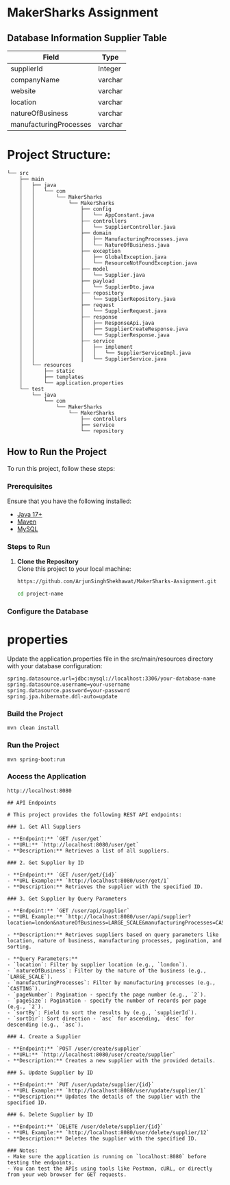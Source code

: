 # MakerSharks Assignment
 
## Database Information Supplier Table

| Field                   | Type    |
|-------------------------|---------|
| supplierId              | Integer |
| companyName             | varchar |
| website                 | varchar |
| location                | varchar |
| natureOfBusiness        | varchar |
| manufacturingProcesses  | varchar |

                                  
# Project Structure:

```
└── src
    ├── main
    │   ├── java
    │   │   └── com
    │   │       └── MakerSharks
    │   │           └── MakerSharks
    │   │               ├── config
    │   │               │   └── AppConstant.java
    │   │               ├── controllers
    │   │               │   └── SupplierController.java
    │   │               ├── domain
    │   │               │   ├── ManufacturingProcesses.java
    │   │               │   └── NatureOfBusiness.java
    │   │               ├── exception
    │   │               │   ├── GlobalException.java
    │   │               │   └── ResourceNotFoundException.java
    │   │               ├── model
    │   │               │   └── Supplier.java
    │   │               ├── payload
    │   │               │   └── SupplierDto.java
    │   │               ├── repository
    │   │               │   └── SupplierRepository.java
    │   │               ├── request
    │   │               │   └── SupplierRequest.java
    │   │               ├── response
    │   │               │   ├── ResponseApi.java
    │   │               │   ├── SupplierCreateResponse.java
    │   │               │   └── SupplierResponse.java
    │   │               ├── service
    │   │               │   ├── implement
    │   │               │   │   └── SupplierServiceImpl.java
    │   │               │   └── SupplierService.java
    │   └── resources
    │       ├── static
    │       ├── templates
    │       └── application.properties
    └── test
        └── java
            └── com
                └── MakerSharks
                    └── MakerSharks
                        ├── controllers
                        ├── service
                        └── repository
```


## How to Run the Project

To run this project, follow these steps:

### Prerequisites

Ensure that you have the following installed:

- [Java 17+](https://www.oracle.com/java/technologies/javase-jdk17-downloads.html)
- [Maven](https://maven.apache.org/download.cgi)
- [MySQL](https://dev.mysql.com/downloads/) 

### Steps to Run

1. **Clone the Repository**  
   Clone this project to your local machine:
   ```bash
   https://github.com/ArjunSinghShekhawat/MakerSharks-Assignment.git
   
   cd project-name
### Configure the Database

# properties
Update the application.properties file in the src/main/resources directory with your database configuration:
```
spring.datasource.url=jdbc:mysql://localhost:3306/your-database-name
spring.datasource.username=your-username
spring.datasource.password=your-password
spring.jpa.hibernate.ddl-auto=update
```

### Build the Project
```
mvn clean install
```

### Run the Project
```
mvn spring-boot:run
```
### Access the Application
````
http://localhost:8080

## API Endpoints

# This project provides the following REST API endpoints:

### 1. Get All Suppliers

- **Endpoint:** `GET /user/get`
- **URL:** `http://localhost:8080/user/get`
- **Description:** Retrieves a list of all suppliers.

### 2. Get Supplier by ID

- **Endpoint:** `GET /user/get/{id}`
- **URL Example:** `http://localhost:8080/user/get/1`
- **Description:** Retrieves the supplier with the specified ID.

### 3. Get Supplier by Query Parameters

- **Endpoint:** `GET /user/api/supplier`
- **URL Example:** `http://localhost:8080/user/api/supplier?location=london&natureOfBusiness=LARGE_SCALE&manufacturingProcesses=CASTING&pageNumber=2&pageSize=2&sortBy=supplierId&sortDir=asc`

- **Description:** Retrieves suppliers based on query parameters like location, nature of business, manufacturing processes, pagination, and sorting.

- **Query Parameters:**
- `location`: Filter by supplier location (e.g., `london`).
- `natureOfBusiness`: Filter by the nature of the business (e.g., `LARGE_SCALE`).
- `manufacturingProcesses`: Filter by manufacturing processes (e.g., `CASTING`).
- `pageNumber`: Pagination - specify the page number (e.g., `2`).
- `pageSize`: Pagination - specify the number of records per page (e.g., `2`).
- `sortBy`: Field to sort the results by (e.g., `supplierId`).
- `sortDir`: Sort direction - `asc` for ascending, `desc` for descending (e.g., `asc`).

### 4. Create a Supplier

- **Endpoint:** `POST /user/create/supplier`
- **URL:** `http://localhost:8080/user/create/supplier`
- **Description:** Creates a new supplier with the provided details.

### 5. Update Supplier by ID

- **Endpoint:** `PUT /user/update/supplier/{id}`
- **URL Example:** `http://localhost:8080/user/update/supplier/1`
- **Description:** Updates the details of the supplier with the specified ID.

### 6. Delete Supplier by ID

- **Endpoint:** `DELETE /user/delete/supplier/{id}`
- **URL Example:** `http://localhost:8080/user/delete/supplier/12`
- **Description:** Deletes the supplier with the specified ID.

### Notes:
- Make sure the application is running on `localhost:8080` before testing the endpoints.
- You can test the APIs using tools like Postman, cURL, or directly from your web browser for GET requests.


